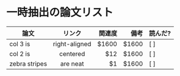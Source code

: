 # 一時抽出の論文リスト


|論文       | リンク           | 関連度  |備考  |読んだ?|
| ------------- |:-------------:| -----:|-----:|-------|
| col 3 is      | right-aligned | $1600 |$1600 |[ ]|
| col 2 is      | centered      |   $12 |$1600 |[ ]|
| zebra stripes | are neat      |    $1 |$1600 |[ ]|
